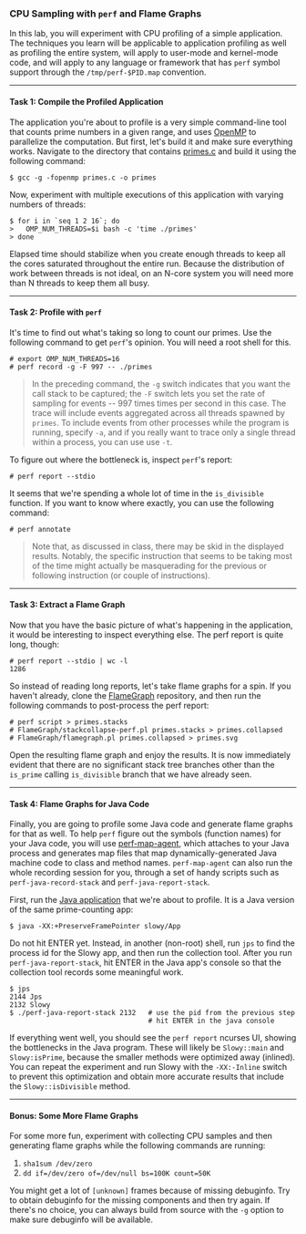 ### CPU Sampling with `perf` and Flame Graphs

In this lab, you will experiment with CPU profiling of a simple application. The techniques you learn will be applicable to application profiling as well as profiling the entire system, will apply to user-mode and kernel-mode code, and will apply to any language or framework that has `perf` symbol support through the `/tmp/perf-$PID.map` convention.

- - -

#### Task 1: Compile the Profiled Application

The application you're about to profile is a very simple command-line tool that counts prime numbers in a given range, and uses [OpenMP](http://www.openmp.org) to parallelize the computation. But first, let's build it and make sure everything works. Navigate to the directory that contains [primes.c](primes.c) and build it using the following command:

```
$ gcc -g -fopenmp primes.c -o primes
```

Now, experiment with multiple executions of this application with varying numbers of threads:

```
$ for i in `seq 1 2 16`; do
>   OMP_NUM_THREADS=$i bash -c 'time ./primes'
> done
```

Elapsed time should stabilize when you create enough threads to keep all the cores saturated throughout the entire run. Because the distribution of work between threads is not ideal, on an N-core system you will need more than N threads to keep them all busy.

- - -

#### Task 2: Profile with `perf`

It's time to find out what's taking so long to count our primes. Use the following command to get `perf`'s opinion. You will need a root shell for this.

```
# export OMP_NUM_THREADS=16
# perf record -g -F 997 -- ./primes
```

> In the preceding command, the `-g` switch indicates that you want the call stack to be captured; the `-F` switch lets you set the rate of sampling for events -- 997 times times per second in this case.
> The trace will include events aggregated across all threads spawned by `primes`. To include events from other processes while the program is running, specify `-a`, and if you really want
> to trace only a single thread within a process, you can use use `-t`.

To figure out where the bottleneck is, inspect `perf`'s report:

```
# perf report --stdio
```

It seems that we're spending a whole lot of time in the `is_divisible` function. If you want to know where exactly, you can use the following command:

```
# perf annotate
```

> Note that, as discussed in class, there may be skid in the displayed results. Notably, the specific instruction that seems to be taking most of the time might actually be masquerading for the previous or following instruction (or couple of instructions).

- - -

#### Task 3: Extract a Flame Graph

Now that you have the basic picture of what's happening in the application, it would be interesting to inspect everything else. The perf report is quite long, though:

```
# perf report --stdio | wc -l
1286
```

So instead of reading long reports, let's take flame graphs for a spin. If you haven't already, clone the [FlameGraph](https://github.com/BrendanGregg/FlameGraph) repository, and then run the following commands to post-process the perf report:

```
# perf script > primes.stacks
# FlameGraph/stackcollapse-perf.pl primes.stacks > primes.collapsed
# FlameGraph/flamegraph.pl primes.collapsed > primes.svg
```

Open the resulting flame graph and enjoy the results. It is now immediately evident that there are no significant stack tree branches other than the `is_prime` calling `is_divisible` branch that we have already seen.

- - -

#### Task 4: Flame Graphs for Java Code

Finally, you are going to profile some Java code and generate flame graphs for that as well. To help `perf` figure out the symbols (function names) for your Java code, you will use [perf-map-agent](https://github.com/jrudolph/perf-map-agent), which attaches to your Java process and generates map files that map dynamically-generated Java machine code to class and method names. `perf-map-agent` can also run the whole recording session for you, through a set of handy scripts such as
`perf-java-record-stack` and `perf-java-report-stack`.

First, run the [Java application](slowy/Slowy.java) that we're about to profile. It is a Java version of the same prime-counting app:

```
$ java -XX:+PreserveFramePointer slowy/App
```

Do not hit ENTER yet. Instead, in another (non-root) shell, run `jps` to find the process id for the Slowy app, and then run the collection tool. After you run `perf-java-report-stack`, hit ENTER in the Java app's console so that the collection tool records some meaningful work.

```
$ jps
2144 Jps
2132 Slowy
$ ./perf-java-report-stack 2132   # use the pid from the previous step
                                  # hit ENTER in the java console
```

If everything went well, you should see the `perf report` ncurses UI, showing the bottlenecks in the Java program. These will likely be `Slowy::main` and `Slowy:isPrime`, because the smaller methods were optimized away (inlined). You can repeat the experiment and run Slowy with the `-XX:-Inline` switch to prevent this optimization and obtain more accurate results that include the `Slowy::isDivisible` method.

- - -

#### Bonus: Some More Flame Graphs

For some more fun, experiment with collecting CPU samples and then generating flame graphs while the following commands are running:

1. `sha1sum /dev/zero`
1. `dd if=/dev/zero of=/dev/null bs=100K count=50K`

You might get a lot of `[unknown]` frames because of missing debuginfo. Try to obtain debuginfo for the missing components and then try again. If there's no choice, you can always build from source with the `-g` option to make sure debuginfo will be available.
